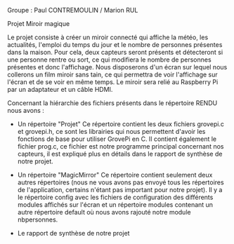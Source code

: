Groupe : Paul CONTREMOULIN / Marion RUL

Projet Miroir magique

Le projet consiste à créer un miroir connecté qui affiche la météo, les actualités, l'emploi du temps du jour et le nombre de personnes présentes dans la maison.
Pour cela, deux capteurs seront présents et détecteront si une personne rentre ou sort, ce qui modifiera le nombre de personnes présentes et donc l'affichage. Nous disposerons d'un écran sur lequel nous collerons un film miroir sans tain, ce qui permettra de voir l'affichage sur l'écran et de se voir en même temps.
Le miroir sera relié au Raspberry Pi par un adaptateur et un câble HDMI.

Concernant la hiérarchie des fichiers présents dans le répertoire RENDU nous avons :

- Un répertoire "Projet"
Ce répertoire contient les deux fichiers grovepi.c et grovepi.h, ce sont les librairies qui nous permettent d'avoir les fonctions de base pour utiliser GrovePi en C.
Il contient également le fichier prog.c, ce fichier est notre programme principal concernant nos capteurs, il est expliqué plus en détails dans le rapport de synthèse de notre projet.

- Un répertoire "MagicMirror"
Ce répertoire contient seulement deux autres répertoires (nous ne vous avons pas envoyé tous les répertoires de l'application, certains n'étant pas important pour notre projet). Il y a le répertoire config avec les fichiers de configuration des différents modules affichés sur l'écran et un répertoire modules contenant un autre répertoire default où nous avons rajouté notre module nbpersonnes.

- Le rapport de synthèse de notre projet 
